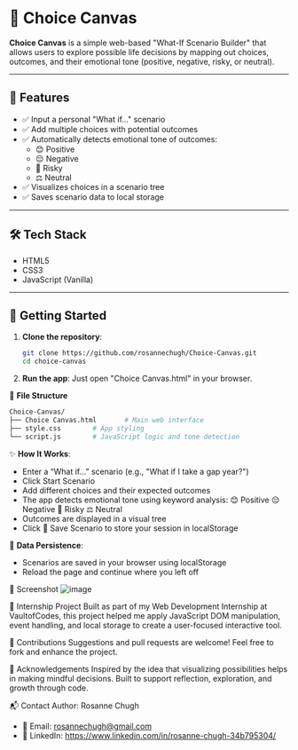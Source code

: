 # 🎨 Choice Canvas

**Choice Canvas** is a simple web-based "What-If Scenario Builder" that allows users to explore possible life decisions by mapping out choices, outcomes, and their emotional tone (positive, negative, risky, or neutral).

---

## 🌟 Features

- ✅ Input a personal "What if..." scenario
- ✅ Add multiple choices with potential outcomes
- ✅ Automatically detects emotional tone of outcomes:
  - 😊 Positive
  - 😔 Negative
  - 🤔 Risky
  - ⚖️ Neutral
- ✅ Visualizes choices in a scenario tree
- ✅ Saves scenario data to local storage

---

## 🛠️ Tech Stack

- HTML5
- CSS3
- JavaScript (Vanilla)

---

## 🚀 Getting Started

1. **Clone the repository**:
   ```bash
   git clone https://github.com/rosannechugh/Choice-Canvas.git
   cd choice-canvas
   ```
2. **Run the app**:
Just open "Choice Canvas.html" in your browser.

📂 **File Structure**
```bash
Choice-Canvas/
├── Choice Canvas.html       # Main web interface
├── style.css        # App styling
└── script.js        # JavaScript logic and tone detection
```
✨ **How It Works**:
- Enter a “What if…” scenario (e.g., "What if I take a gap year?")
- Click Start Scenario
- Add different choices and their expected outcomes
- The app detects emotional tone using keyword analysis:
😊 Positive
😔 Negative
🤔 Risky
⚖️ Neutral
- Outcomes are displayed in a visual tree
- Click 💾 Save Scenario to store your session in localStorage

💾 **Data Persistence**:
- Scenarios are saved in your browser using localStorage
- Reload the page and continue where you left off

📸 Screenshot
![image](https://github.com/user-attachments/assets/29247604-e225-4519-8640-f7a2feda2193)

🏢 Internship Project
Built as part of my Web Development Internship at VaultofCodes, this project helped me apply JavaScript DOM manipulation, event handling, and local storage to create a user-focused interactive tool.

🤝 Contributions
Suggestions and pull requests are welcome!
Feel free to fork and enhance the project.

🙌 Acknowledgements
Inspired by the idea that visualizing possibilities helps in making mindful decisions. Built to support reflection, exploration, and growth through code.

📬 Contact
Author: Rosanne Chugh
- 📧 Email: rosannechugh@gmail.com
- 🔗 LinkedIn: https://www.linkedin.com/in/rosanne-chugh-34b795304/


